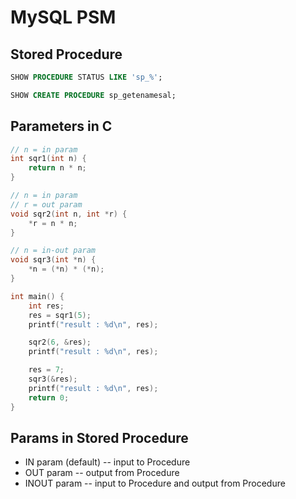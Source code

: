 # MySQL PSM

## Stored Procedure

```SQL
SHOW PROCEDURE STATUS LIKE 'sp_%';

SHOW CREATE PROCEDURE sp_getenamesal;
```

## Parameters in C

```C
// n = in param
int sqr1(int n) {
	return n * n;
}

// n = in param
// r = out param
void sqr2(int n, int *r) {
	*r = n * n;
}

// n = in-out param
void sqr3(int *n) {
	*n = (*n) * (*n);
}

int main() {
	int res;
	res = sqr1(5);
	printf("result : %d\n", res);

	sqr2(6, &res);
	printf("result : %d\n", res);

	res = 7;
	sqr3(&res);
	printf("result : %d\n", res);
	return 0;
}
```

## Params in Stored Procedure
* IN param (default) -- input to Procedure
* OUT param -- output from Procedure
* INOUT param -- input to Procedure and output from Procedure

